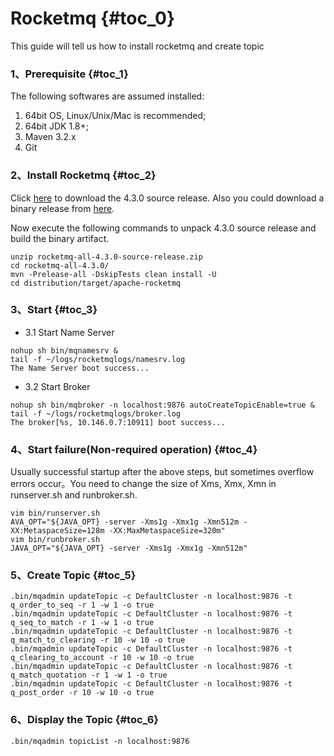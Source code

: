 # Rocketmq {#toc_0}

This guide will tell us how to install rocketmq and create topic

### 1、Prerequisite {#toc_1}

The following softwares are assumed installed:

1. 64bit OS, Linux/Unix/Mac is recommended;
2. 64bit JDK 1.8+;
3. Maven 3.2.x
4. Git

### 2、Install Rocketmq {#toc_2}

Click [here](https://www.apache.org/dyn/closer.cgi?path=rocketmq/4.3.0/rocketmq-all-4.3.0-source-release.zip) to download the 4.3.0 source release. Also you could download a binary release from [here](http://rocketmq.apache.org/release_notes/release-notes-4.3.0/).

Now execute the following commands to unpack 4.3.0 source release and build the binary artifact.

```
unzip rocketmq-all-4.3.0-source-release.zip
cd rocketmq-all-4.3.0/
mvn -Prelease-all -DskipTests clean install -U
cd distribution/target/apache-rocketmq
```

### 3、Start {#toc_3}

* 3.1 Start Name Server

```
nohup sh bin/mqnamesrv &
tail -f ~/logs/rocketmqlogs/namesrv.log
The Name Server boot success...
```

* 3.2 Start Broker

```
nohup sh bin/mqbroker -n localhost:9876 autoCreateTopicEnable=true &
tail -f ~/logs/rocketmqlogs/broker.log 
The broker[%s, 10.146.0.7:10911] boot success...
```

### 4、Start failure\(Non-required operation\) {#toc_4}

Usually successful startup after the above steps, but sometimes overflow errors occur。You need to change the size of Xms, Xmx, Xmn in runserver.sh and runbroker.sh.

```
vim bin/runserver.sh
AVA_OPT="${JAVA_OPT} -server -Xms1g -Xmx1g -Xmn512m -XX:MetaspaceSize=128m -XX:MaxMetaspaceSize=320m"
vim bin/runbroker.sh
JAVA_OPT="${JAVA_OPT} -server -Xms1g -Xmx1g -Xmn512m"
```

### 5、Create Topic {#toc_5}

```
.bin/mqadmin updateTopic -c DefaultCluster -n localhost:9876 -t q_order_to_seq -r 1 -w 1 -o true
.bin/mqadmin updateTopic -c DefaultCluster -n localhost:9876 -t q_seq_to_match -r 1 -w 1 -o true
.bin/mqadmin updateTopic -c DefaultCluster -n localhost:9876 -t q_match_to_clearing -r 10 -w 10 -o true
.bin/mqadmin updateTopic -c DefaultCluster -n localhost:9876 -t q_clearing_to_account -r 10 -w 10 -o true
.bin/mqadmin updateTopic -c DefaultCluster -n localhost:9876 -t q_match_quotation -r 1 -w 1 -o true
.bin/mqadmin updateTopic -c DefaultCluster -n localhost:9876 -t q_post_order -r 10 -w 10 -o true
```

### 6、Display the Topic {#toc_6}

```
.bin/mqadmin topicList -n localhost:9876
```



